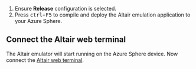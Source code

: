 1. Ensure **Release** configuration is selected.
2. Press <kbd>ctrl+F5</kbd> to compile and deploy the Altair emulation application to your Azure Sphere.

## Connect the Altair web terminal

The Altair emulator will start running on the Azure Sphere device. Now connect the [Altair web terminal](../../../20-fundamentals/25-Web-Terminal.md).

